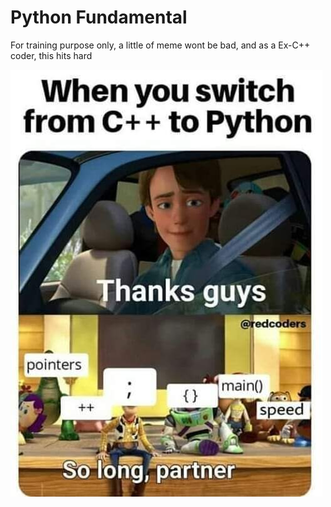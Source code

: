 # Python Fundamental

For training purpose only, 
a little of meme wont be bad, and as a Ex-C++ coder, this hits hard

![PY1](Images/py1.jpg)
